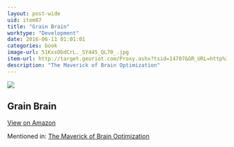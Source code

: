 ```yaml
---
layout: post-wide
uid: item87
title: "Grain Brain"
worktype: "Development"
date: 2016-06-11 01:01:01
categories: book
image-url: 51KxsObdCrL._SY445_QL70_.jpg
item-url: http://target.georiot.com/Proxy.ashx?tsid=14707&GR_URL=http%3A%2F%2Fwww.amazon.com%2FGrain-Brain-Surprising-Brains-Killers-ebook%2Fdp%2FB00BAXFCPO%2F
description: "The Maverick of Brain Optimization"
---
```

<a href="http://target.georiot.com/Proxy.ashx?tsid=14707&GR_URL=http%3A%2F%2Fwww.amazon.com%2FGrain-Brain-Surprising-Brains-Killers-ebook%2Fdp%2FB00BAXFCPO%2F" target="blank"><img src="../../../../img/thumbs/51KxsObdCrL._SY445_QL70_.jpg" class="prod-img"></a>
<h2>Grain Brain</h2>
<p><a class="btn btn-primary" href="http://target.georiot.com/Proxy.ashx?tsid=14707&GR_URL=http%3A%2F%2Fwww.amazon.com%2FGrain-Brain-Surprising-Brains-Killers-ebook%2Fdp%2FB00BAXFCPO%2F" target="blank">View on Amazon</a><p>
<p>Mentioned in: <a href="http://fourhourworkweek.com/2015/06/22/adam-gazzaley/" target="blank">The Maverick of Brain Optimization</a></p>
